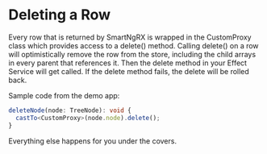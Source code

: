 # Deleting a Row

Every row that is returned by SmartNgRX is wrapped in the CustomProxy class which provides access to a delete() method. Calling delete() on a row will optimistically remove the row from the store, including the child arrays in every parent that references it. Then the delete method in your Effect Service will get called. If the delete method fails, the delete will be rolled back.

Sample code from the demo app:

```typescript
deleteNode(node: TreeNode): void {
  castTo<CustomProxy>(node.node).delete();
}
```

Everything else happens for you under the covers.
